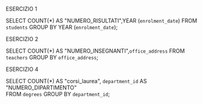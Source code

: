 ESERCIZIO 1

<!--1 Contare quanti iscritti ci sono stati ogni anno -->

SELECT COUNT(\*) AS "NUMERO_RISULTATI",YEAR (`enrolment_date`) FROM `students` GROUP BY YEAR (`enrolment_date`);

ESERCIZIO 2

<!-- 2. Contare gli insegnanti che hanno l'ufficio nello stesso edificio -->

SELECT COUNT(\*) AS "NUMERO_INSEGNANTI",`office_address` FROM `teachers` GROUP BY `office_address`;

<!-- 3. Calcolare la media dei voti di ogni appello d'esame -->

ESERCIZIO 4

<!-- 4. Contare quanti corsi di laurea ci sono per ogni dipartimento -->

SELECT COUNT(\*) AS "corsi_laurea", `department_id` AS "NUMERO_DIPARTIMENTO"  
FROM `degrees`
GROUP BY `department_id`;
